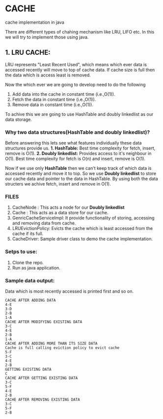 # CACHE
cache implementation in java

There are different types of chahing mechanism like LRU, LIFO etc. In this we will try to implement those using java.

## 1. LRU CACHE:

LRU represents "Least Recent Used", which means which ever data is accessed recently will move to top of cache data. If cache size is full then the data which is access least is removed.

Now the which ever we are going to develop need to do the following
1. Add data into the cache in constant time (i.e.,O(1)).
2. Fetch the data in constant time (i.e.,O(1)).
3. Remove data in constant time (i.e.,O(1)).

To achive this we are going to use HashTable and doubly linkedlist as our data storage.

### Why two data structures(HashTable and doubly linkedlist)?
Before answering this lets see what features individually these data structures provide us.
**1. HashTable:** Best time complexity for fetch, insert, remove is O(1). 
**2. Doubly linkedlist:** Provides access to it's neighbour in O(1). Best time complexity for fetch is O(n) and insert, remove is O(1). 

Now if we use only **HashTable** then we can't keep track of which data is accessed recently and move it to top. So we use **Doubly linkedlist** to store our cache data and pointer to the data in HashTable. By using both the data structers we achive fetch, insert and remove in O(1).
  
### FILES

1. CacheNode : This acts a node for our  **Doubly linkedlist**
2. Cache : This acts as a data store for our cache.
3. GenricCacheServiceImpl: It provide functionality of storing, accessing and removing data from cache.
4. LRUEvictionPolicy: Evicts the cache which is least accessed from the cache if its full.
5. CacheDriver: Sample driver class to demo the cache implementation.

### Setps to use:
1. Clone the repo.
2. Run as java application.

### Sample data output: 
Data which is most recently accessed is printed first and so on.
```
CACHE AFTER ADDING DATA
4-E
3-D
2-B
1-A
CACHE AFTER MODIFYING EXISTING DATA
3-C
4-E
2-B
1-A
CACHE AFTER ADDING MORE THAN ITS SIZE DATA
Cache is full calling eviction policy to evict cache
5-F
3-C
4-E
2-B
GETTING EXISTING DATA
C
CACHE AFTER GETTING EXISTING DATA
3-C
5-F
4-E
2-B
CACHE AFTER REMOVING EXISTING DATA
3-C
5-F
2-B
```
